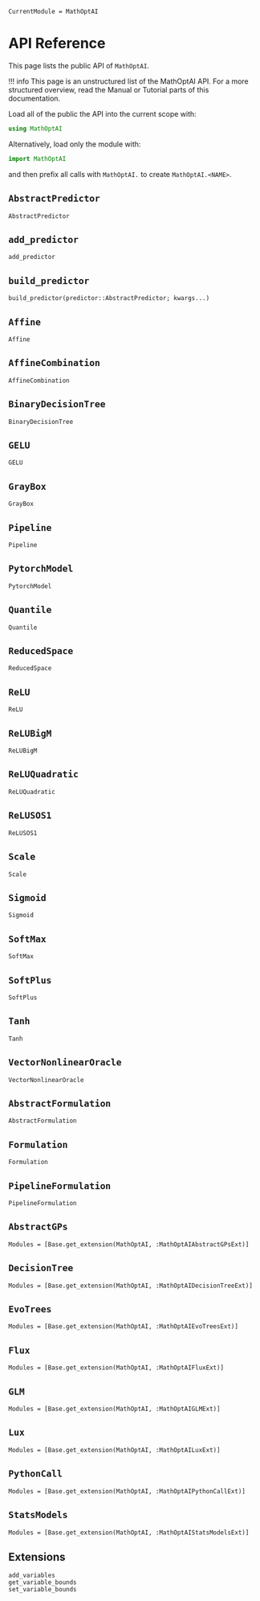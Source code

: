```@meta
CurrentModule = MathOptAI
```

# API Reference

This page lists the public API of `MathOptAI`.

!!! info
    This page is an unstructured list of the MathOptAI API. For a more
    structured overview, read the Manual or Tutorial parts of this
    documentation.

Load all of the public the API into the current scope with:
```julia
using MathOptAI
```
Alternatively, load only the module with:
```julia
import MathOptAI
```
and then prefix all calls with `MathOptAI.` to create `MathOptAI.<NAME>`.

## `AbstractPredictor`
```@docs
AbstractPredictor
```

## `add_predictor`
```@docs
add_predictor
```

## `build_predictor`
```@docs
build_predictor(predictor::AbstractPredictor; kwargs...)
```

## `Affine`
```@docs
Affine
```

## `AffineCombination`
```@docs
AffineCombination
```

## `BinaryDecisionTree`
```@docs
BinaryDecisionTree
```

## `GELU`
```@docs
GELU
```

## `GrayBox`
```@docs
GrayBox
```

## `Pipeline`
```@docs
Pipeline
```

## `PytorchModel`
```@docs
PytorchModel
```

## `Quantile`
```@docs
Quantile
```

## `ReducedSpace`
```@docs
ReducedSpace
```

## `ReLU`
```@docs
ReLU
```

## `ReLUBigM`
```@docs
ReLUBigM
```

## `ReLUQuadratic`
```@docs
ReLUQuadratic
```

## `ReLUSOS1`
```@docs
ReLUSOS1
```

## `Scale`
```@docs
Scale
```

## `Sigmoid`
```@docs
Sigmoid
```

## `SoftMax`
```@docs
SoftMax
```

## `SoftPlus`
```@docs
SoftPlus
```

## `Tanh`
```@docs
Tanh
```

## `VectorNonlinearOracle`
```@docs
VectorNonlinearOracle
```

## `AbstractFormulation`
```@docs
AbstractFormulation
```

## `Formulation`
```@docs
Formulation
```

## `PipelineFormulation`
```@docs
PipelineFormulation
```

## `AbstractGPs`
```@autodocs
Modules = [Base.get_extension(MathOptAI, :MathOptAIAbstractGPsExt)]
```

## `DecisionTree`
```@autodocs
Modules = [Base.get_extension(MathOptAI, :MathOptAIDecisionTreeExt)]
```

## `EvoTrees`
```@autodocs
Modules = [Base.get_extension(MathOptAI, :MathOptAIEvoTreesExt)]
```

## `Flux`
```@autodocs
Modules = [Base.get_extension(MathOptAI, :MathOptAIFluxExt)]
```

## `GLM`
```@autodocs
Modules = [Base.get_extension(MathOptAI, :MathOptAIGLMExt)]
```

## `Lux`
```@autodocs
Modules = [Base.get_extension(MathOptAI, :MathOptAILuxExt)]
```

## `PythonCall`
```@autodocs
Modules = [Base.get_extension(MathOptAI, :MathOptAIPythonCallExt)]
```

## `StatsModels`
```@autodocs
Modules = [Base.get_extension(MathOptAI, :MathOptAIStatsModelsExt)]
```

## Extensions

```@docs
add_variables
get_variable_bounds
set_variable_bounds
```
